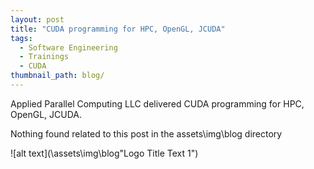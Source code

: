 ```yaml
---
layout: post
title: "CUDA programming for HPC, OpenGL, JCUDA"
tags:
  - Software Engineering
  - Trainings
  - CUDA
thumbnail_path: blog/
---
```


Applied Parallel Computing LLC delivered CUDA programming for HPC, OpenGL, JCUDA.

Nothing found related to this post in the assets\img\blog directory

![alt text](\assets\img\blog\"Logo Title Text 1")
